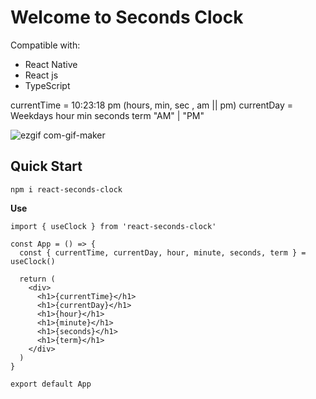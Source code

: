 # Welcome to Seconds Clock

Compatible with:

- React Native
- React js
- TypeScript

currentTime = 10:23:18 pm (hours, min, sec , am || pm)
currentDay = Weekdays
hour
min
seconds
term "AM" | "PM"

![ezgif com-gif-maker](https://user-images.githubusercontent.com/76874617/161039582-d17014d1-a6e0-4de4-891d-2e3f949180de.gif)


## Quick Start

```
npm i react-seconds-clock
```

**Use**

```
import { useClock } from 'react-seconds-clock'

const App = () => {
  const { currentTime, currentDay, hour, minute, seconds, term } = useClock()

  return (
    <div>
      <h1>{currentTime}</h1>
      <h1>{currentDay}</h1>
      <h1>{hour}</h1>
      <h1>{minute}</h1>
      <h1>{seconds}</h1>
      <h1>{term}</h1>
    </div>
  )
}

export default App

```

